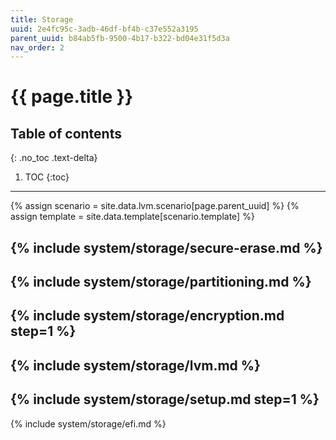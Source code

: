 ```yaml
---
title: Storage
uuid: 2e4fc95c-3adb-46df-bf4b-c37e552a3195
parent_uuid: b84ab5fb-9500-4b17-b322-bd04e31f5d3a
nav_order: 2
---
```


# {{ page.title }}

## Table of contents
{: .no_toc .text-delta}

1. TOC
{:toc}

---

{% assign scenario = site.data.lvm.scenario[page.parent_uuid] %}
{% assign template = site.data.template[scenario.template] %}

{% include system/storage/secure-erase.md %}
---
{% include system/storage/partitioning.md %}
---
{% include system/storage/encryption.md step=1 %}
---
{% include system/storage/lvm.md %}
---
{% include system/storage/setup.md step=1 %}
---
{% include system/storage/efi.md %}
